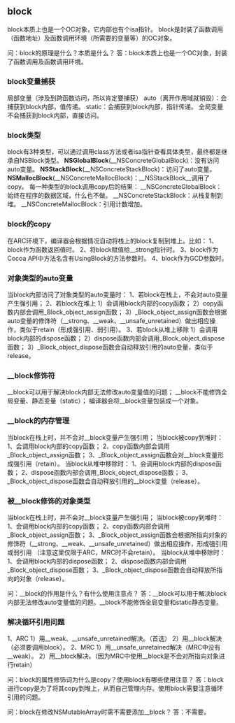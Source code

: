 ##  block

block本质上也是一个OC对象，它内部也有个isa指针。
block是封装了函数调用（函数地址）及函数调用环境（所需要的变量等）的OC对象。


问：block的原理是什么？本质是什么？
答：block本质上也是一个OC对象，封装了函数调用及函数调用环境。


### block变量捕获
局部变量（涉及到跨函数访问，所以肯定要捕获）
auto（离开作用域就销毁）：会捕获到block内部，值传递。
static：会捕获到block内部，指针传递。
全局变量
不会捕获到block内部，直接访问。


### block类型
block有3种类型，可以通过调用class方法或者isa指针查看具体类型，最终都是继承自NSBlock类型。
__NSGlobalBlock__(__NSConcreteGlobalBlock)：没有访问auto变量。
__NSStackBlock__(__NSConcreteStackBlock)：访问了auto变量。
__NSMallocBlock__(__NSConcreteMallocBlock)：__NSStackBlock__调用了copy。
每一种类型的block调用copy后的结果：
__NSConcreteGlobalBlock：始终在程序的数据区域，什么也不做。
__NSConcreteStackBlock：从栈复制到堆。
__NSConcreteMallocBlock：引用计数增加。


### block的copy
在ARC环境下，编译器会根据情况自动将栈上的block复制到堆上。比如：
1、block作为函数返回值时。
2、将block赋值给__strong指针时。
3、block作为Cocoa API中方法名含有UsingBlock的方法参数时。
4、block作为GCD参数时。


### 对象类型的auto变量
当block内部访问了对象类型的auto变量时：
1、若block在栈上，不会对auto变量产生强引用；
2、若block在堆上
  1）会调用block内部的copy函数；
  2）copy函数内部会调用_Block_object_assign函数；
  3）_Block_object_assign函数会根据auto变量的修饰符（__strong、__weak、__unsafe_unretained）做出相应操作，类似于retain（形成强引用、弱引用）。
3、若block从堆上移除
  1）会调用block内部的dispose函数；
  2）dispose函数内部会调用_Block_object_dispose函数；
  3）_Block_object_dispose函数会自动释放引用的auto变量，类似于release。
  
  
  ### __block修饰符
  __block可以用于解决block内部无法修改auto变量值的问题；
  __block不能修饰全局变量、静态变量（static）；
  编译器会将__block变量包装成一个对象。
  
  
  ### __block的内存管理
  当block在栈上时，并不会对__block变量产生强引用；
  当block被copy到堆时：
  1、会调用block内部的copy函数；
  2、copy函数内部会调用_Block_object_assign函数；
  3、_Block_object_assign函数会对__block变量形成强引用（retain）。
  当block从堆中移除时：
  1、会调用block内部的dispose函数；
  2、dispose函数内部会调用_Block_object_dispose函数；
  3、_Block_object_dispose函数会自动释放引用的__block变量（release）。
  
  
  ### 被__block修饰的对象类型
  当block在栈上时，并不会对__block变量产生强引用；
  当block被copy到堆时：
  1、会调用block内部的copy函数；
  2、copy函数内部会调用_Block_object_assign函数；
  3、_Block_object_assign函数会根据所指向对象的修饰符（__strong、__weak、__unsafe_unretained）做出相应操作，形成强引用或弱引用
  （注意这里仅限于ARC，MRC时不会retain）。
  当block从堆中移除时：
  1、会调用block内部的dispose函数；
  2、dispose函数内部会调用_Block_object_dispose函数；
  3、_Block_object_dispose函数会自动释放所指向的对象（release）。
  
  
  问：__block的作用是什么？有什么使用注意点？
  答：__block可以用于解决block内部无法修改auto变量值的问题。__block不能修饰全局变量和static静态变量。
  
  
  ### 解决循环引用问题
  1、ARC
  1）用__weak、__unsafe_unretained解决。（首选）
  2）用__block解决（必须要调用block）。
  2、MRC
  1）用__unsafe_unretained解决（MRC中没有__weak）。
  2）用__block解决。（因为MRC中使用__block是不会对所指向对象进行retain）


问：block的属性修饰词为什么是copy？使用block有哪些使用注意？
答：block进行copy是为了将其copy到堆上，从而自己管理内存。使用block需要注意循环引用的问题。


问：block在修改NSMutableArray时需不需要添加__block？
答：不需要。
